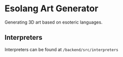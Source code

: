 # Esolang Art Generator

Generating 3D art based on esoteric languages.

## Interpreters

Interpreters can be found at `/backend/src/interpreters`
